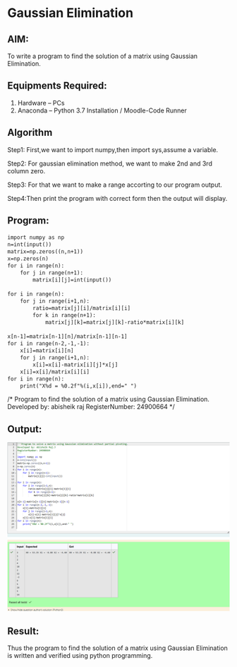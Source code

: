 # Gaussian Elimination

## AIM:
To write a program to find the solution of a matrix using Gaussian Elimination.

## Equipments Required:
1. Hardware – PCs
2. Anaconda – Python 3.7 Installation / Moodle-Code Runner

## Algorithm
Step1: First,we want to import numpy,then import sys,assume a variable.

Step2: For gaussian elimination method, we want to make 2nd and 3rd column zero.

Step3: For that we want to make a range accorting to our program output.

Step4:Then print the program with correct form then the output will display.

## Program:
```
import numpy as np
n=int(input())
matrix=np.zeros((n,n+1))
x=np.zeros(n)
for i in range(n):
    for j in range(n+1):
        matrix[i][j]=int(input())

for i in range(n):
    for j in range(i+1,n):
        ratio=matrix[j][i]/matrix[i][i]
        for k in range(n+1):
            matrix[j][k]=matrix[j][k]-ratio*matrix[i][k]

x[n-1]=matrix[n-1][n]/matrix[n-1][n-1]
for i in range(n-2,-1,-1):
    x[i]=matrix[i][n]
    for j in range(i+1,n):
        x[i]=x[i]-matrix[i][j]*x[j]
    x[i]=x[i]/matrix[i][i]
for i in range(n):
    print("X%d = %0.2f"%(i,x[i]),end=" ")
```    
/*
Program to find the solution of a matrix using Gaussian Elimination.
Developed by: abisheik raj 
RegisterNumber: 24900664
*/


## Output:
![gaussian elimination](Screenshot%202024-12-26%20141315.png)


## Result:
Thus the program to find the solution of a matrix using Gaussian Elimination is written and verified using python programming.

